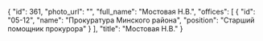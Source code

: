 {
    "id": 361,
    "photo_url": "",
    "full_name": "Мостовая Н.В.",
    "offices": [
        {
            "id": "05-12",
            "name": "Прокуратура Минского района",
            "position": "Старший помощник прокурора"
        }
    ],
    "title": "Мостовая Н.В."
}